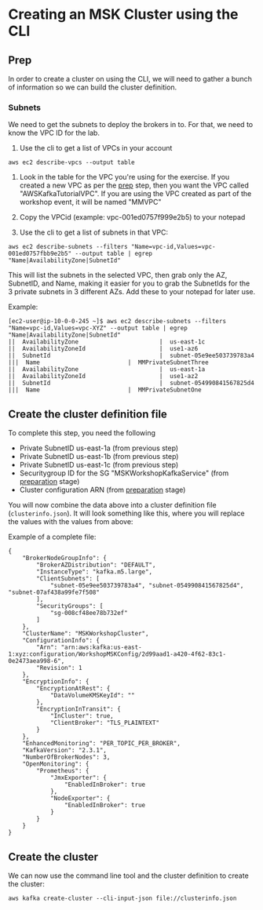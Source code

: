 # Creating an MSK Cluster using the CLI

## Prep

In order to create a cluster on using the CLI, we will need to gather a bunch of information so we can build the cluster definition.

### Subnets

We need to get the subnets to deploy the brokers in to.  For that, we need to know the VPC ID for the lab.  

1. Use the cli to get a list of VPCs in your account

`aws ec2 describe-vpcs --output table`

1. Look in the table for the VPC you're using for the exercise.  If you created a new VPC as per the [prep](/modules/clustercreation/prep.md) step, then you want the VPC called "AWSKafkaTutorialVPC".  If you are using the VPC created as part of the workshop event, it will be named "MMVPC"

1. Copy the VPCid (example: vpc-001ed0757f999e2b5) to your notepad

1. Use the cli to get a list of subnets in that VPC:

`aws ec2 describe-subnets --filters "Name=vpc-id,Values=vpc-001ed0757fbb9e2b5" --output table | egrep "Name|AvailabilityZone|SubnetId"`

This will list the subnets in the selected VPC, then grab only the AZ, SubnetID, and Name, making it easier for you to grab the SubnetIds for the 3 private subnets in 3 different AZs.  Add these to your notepad for later use.

Example:

    [ec2-user@ip-10-0-0-245 ~]$ aws ec2 describe-subnets --filters "Name=vpc-id,Values=vpc-XYZ" --output table | egrep "Name|AvailabilityZone|SubnetId"
    ||  AvailabilityZone                       |  us-east-1c                                                                                    
    ||  AvailabilityZoneId                     |  use1-az6                                                                                     
    ||  SubnetId                               |  subnet-05e9ee503739783a4                                                                      
    |||  Name                         |  MMPrivateSubnetThree                                                                                  
    ||  AvailabilityZone                       |  us-east-1a                                                                                    
    ||  AvailabilityZoneId                     |  use1-az2                                                                                      
    ||  SubnetId                               |  subnet-054990841567825d4               
    |||  Name                         |  MMPrivateSubnetOne                                                       

## Create the cluster definition file

To complete this step, you need the following

  * Private SubnetID us-east-1a (from previous step)
  * Private SubnetID us-east-1b (from previous step)
  * Private SubnetID us-east-1c (from previous step)
  * Securitygroup ID for the SG "MSKWorkshopKafkaService" (from [preparation](/modules/clustercreation/prep.md) stage)
  * Cluster configuration ARN (from [preparation](/modules/clustercreation/prep.md) stage)

You will now combine the data above into a cluster definition file (`clusterinfo.json`).  It will look something like this, where you will replace the values with the values from above:

Example of a complete file:

    {
        "BrokerNodeGroupInfo": {
            "BrokerAZDistribution": "DEFAULT",
            "InstanceType": "kafka.m5.large",
            "ClientSubnets": [
                "subnet-05e9ee503739783a4", "subnet-054990841567825d4", "subnet-07af438a99fe7f508"
            ],
            "SecurityGroups": [
                "sg-008cf48ee78b732ef"
            ]
        },
        "ClusterName": "MSKWorkshopCluster",
        "ConfigurationInfo": {
            "Arn": "arn:aws:kafka:us-east-1:xyz:configuration/WorkshopMSKConfig/2d99aad1-a420-4f62-83c1-0e2473aea998-6",
            "Revision": 1
        },
        "EncryptionInfo": {
            "EncryptionAtRest": {
                "DataVolumeKMSKeyId": ""
            },
            "EncryptionInTransit": {
                "InCluster": true,
                "ClientBroker": "TLS_PLAINTEXT"
            }
        },
        "EnhancedMonitoring": "PER_TOPIC_PER_BROKER",
        "KafkaVersion": "2.3.1",
        "NumberOfBrokerNodes": 3,
        "OpenMonitoring": {
            "Prometheus": {
                "JmxExporter": {
                    "EnabledInBroker": true
                },
                "NodeExporter": {
                    "EnabledInBroker": true
                }
            }
        }
    }

## Create the cluster

We can now use the command line tool and the cluster definition to create the cluster:

`aws kafka create-cluster --cli-input-json file://clusterinfo.json`